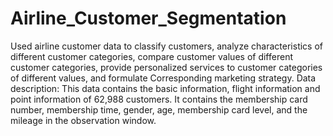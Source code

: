 # Airline_Customer_Segmentation
Used airline customer data to classify customers, analyze characteristics of different customer categories, compare customer values ​​of different customer categories, provide personalized services to customer categories of different values, and formulate Corresponding marketing strategy. Data description: This data contains the basic information, flight information and point information of 62,988 customers. It contains the membership card number, membership time, gender, age, membership card level, and the mileage in the observation window.

